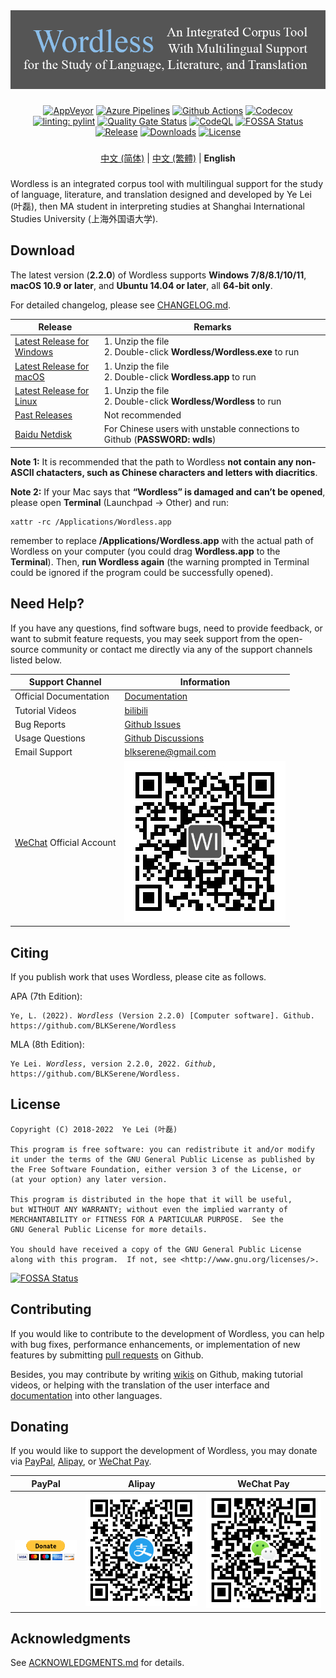 <!--
# Wordless: README - English
# Copyright (C) 2018-2022  Ye Lei (叶磊)
#
# This program is free software: you can redistribute it and/or modify
# it under the terms of the GNU General Public License as published by
# the Free Software Foundation, either version 3 of the License, or
# (at your option) any later version.
#
# This program is distributed in the hope that it will be useful,
# but WITHOUT ANY WARRANTY; without even the implied warranty of
# MERCHANTABILITY or FITNESS FOR A PARTICULAR PURPOSE.  See the
# GNU General Public License for more details.
#
# You should have received a copy of the GNU General Public License
# along with this program.  If not, see <http://www.gnu.org/licenses/>.
-->

<div align="center"><img src="/doc/wl_logo.png" alt="Wordless: An Integrated Corpus Tool With Multilingual Support for the Study of Language, Literature, and Translation"></div>

###

<div align="center">
    <a href="https://ci.appveyor.com/project/BLKSerene/wordless">
        <img src="https://ci.appveyor.com/api/projects/status/github/BLKSerene/Wordless?svg=true" alt="AppVeyor"></a>
    <a href="https://dev.azure.com/blkserene/BLKSerene%20-%20Github/_build/latest?definitionId=1&branchName=main">
        <img src="https://dev.azure.com/blkserene/BLKSerene%20-%20Github/_apis/build/status/BLKSerene.Wordless?branchName=main" alt="Azure Pipelines"></a>
    <a href="https://github.com/BLKSerene/Wordless/actions?query=workflow%3ATests">
        <img src="https://github.com/BLKSerene/Wordless/workflows/Tests/badge.svg" alt="Github Actions"></a>
    <a href="https://codecov.io/gh/BLKSerene/Wordless">
        <img src="https://codecov.io/gh/BLKSerene/Wordless/branch/main/graph/badge.svg?token=ED6TW92A7G" alt="Codecov"></a>
</div>

<div align="center">
    <a href="https://github.com/PyCQA/pylint">
        <img src="https://img.shields.io/badge/linting-pylint-yellowgreen" alt="linting: pylint"></a>
    <a href="https://sonarcloud.io/summary/new_code?id=BLKSerene_Wordless">
        <img src="https://sonarcloud.io/api/project_badges/measure?project=BLKSerene_Wordless&metric=alert_status" alt="Quality Gate Status"></a>
    <a href="https://github.com/BLKSerene/Wordless/actions?query=workflow%3ACodeQL">
        <img src="https://github.com/BLKSerene/Wordless/workflows/CodeQL/badge.svg" alt="CodeQL"></a>
    <a href="https://app.fossa.com/projects/git%2Bgithub.com%2FBLKSerene%2FWordless?ref=badge_shield">
        <img src="https://app.fossa.com/api/projects/git%2Bgithub.com%2FBLKSerene%2FWordless.svg?type=shield" alt="FOSSA Status"></a>
</div>

<div align="center">
    <a href="https://github.com/BLKSerene/Wordless/releases">
        <img src="https://img.shields.io/github/v/release/BLKSerene/Wordless?include_prereleases&label=Release&sort=semver" alt="Release"></a>
    <a href="#download">
        <img src="https://img.shields.io/github/downloads/BLKSerene/Wordless/total?label=Downloads" alt="Downloads"></a>
    <a href="/LICENSE.txt">
        <img src="https://img.shields.io/github/license/BLKSerene/Wordless?label=License" alt="License"></a>
</div>

###

<div align="center">
    <a href="/README_zho_cn.md">中文 (简体)</a> | <a href="/README_zho_tw.md">中文 (繁體)</a> | <b>English</b>    
</div>

###

Wordless is an integrated corpus tool with multilingual support for the study of language, literature, and translation designed and developed by Ye Lei (叶磊), then MA student in interpreting studies at Shanghai International Studies University (上海外国语大学).

## Download
The latest version (**2.2.0**) of Wordless supports **Windows 7/8/8.1/10/11**, **macOS 10.9 or later**, and **Ubuntu 14.04 or later**, all **64-bit only**.

For detailed changelog, please see [CHANGELOG.md](/CHANGELOG.md).

Release|Remarks
-------|------------
[Latest Release for Windows](https://github.com/BLKSerene/Wordless/releases/download/2.2.0/wordless_2.2.0_windows.zip)|1. Unzip the file<br>2. Double-click **Wordless/Wordless.exe** to run
[Latest Release for macOS](https://github.com/BLKSerene/Wordless/releases/download/2.2.0/wordless_2.2.0_macos.zip)|1. Unzip the file<br>2. Double-click **Wordless.app** to run
[Latest Release for Linux](https://github.com/BLKSerene/Wordless/releases/download/2.2.0/wordless_2.2.0_linux.tar.gz)|1. Unzip the file<br>2. Double-click **Wordless/Wordless** to run
[Past Releases](https://github.com/BLKSerene/Wordless/releases)|Not recommended
[Baidu Netdisk](https://pan.baidu.com/s/1--ZzABrDQBZlZagWlVQMbg)|For Chinese users with unstable connections to Github (**PASSWORD: wdls**)

**Note 1:** It is recommended that the path to Wordless **not contain any non-ASCII chatacters, such as Chinese characters and letters with diacritics**.<br>

**Note 2:** If your Mac says that **“Wordless” is damaged and can’t be opened**, please open **Terminal** (Launchpad → Other) and run:<br>

    xattr -rc /Applications/Wordless.app

remember to replace **/Applications/Wordless.app** with the actual path of Wordless on your computer (you could drag **Wordless.app** to the **Terminal**). Then, **run Wordless again** (the warning prompted in Terminal could be ignored if the program could be successfully opened).<br>

## Need Help?
If you have any questions, find software bugs, need to provide feedback, or want to submit feature requests, you may seek support from the open-source community or contact me directly via any of the support channels listed below.

Support Channel       |Information
----------------------|-------------------
Official Documentation|[Documentation](/doc/doc_eng.md)
Tutorial Videos       |[bilibili](https://space.bilibili.com/34963752/video)
Bug Reports           |[Github Issues](https://github.com/BLKSerene/Wordless/issues)
Usage Questions       |[Github Discussions](https://github.com/BLKSerene/Wordless/discussions)
Email Support         |[blkserene<i>@</i>gmail<i>.</i>com](mailto:blkserene@gmail.com)
[WeChat](https://www.wechat.com/en/) Official Account|![WeChat Official Account](/imgs/wechat_official_account.jpg)

## Citing
If you publish work that uses Wordless, please cite as follows.

APA (7th Edition):

<pre><code>Ye, L. (2022). <i>Wordless</i> (Version 2.2.0) [Computer software]. Github. https://github.com/BLKSerene/Wordless</code></pre>

MLA (8th Edition):

<pre><code>Ye Lei. <i>Wordless</i>, version 2.2.0, 2022. <i>Github</i>, https://github.com/BLKSerene/Wordless.</code></pre>

## License
    Copyright (C) 2018-2022  Ye Lei (叶磊)
    
    This program is free software: you can redistribute it and/or modify
    it under the terms of the GNU General Public License as published by
    the Free Software Foundation, either version 3 of the License, or
    (at your option) any later version.
    
    This program is distributed in the hope that it will be useful,
    but WITHOUT ANY WARRANTY; without even the implied warranty of
    MERCHANTABILITY or FITNESS FOR A PARTICULAR PURPOSE.  See the
    GNU General Public License for more details.
    
    You should have received a copy of the GNU General Public License
    along with this program.  If not, see <http://www.gnu.org/licenses/>.

[![FOSSA Status](https://app.fossa.com/api/projects/git%2Bgithub.com%2FBLKSerene%2FWordless.svg?type=large)](https://app.fossa.com/projects/git%2Bgithub.com%2FBLKSerene%2FWordless?ref=badge_large)

## Contributing
If you would like to contribute to the development of Wordless, you can help with bug fixes, performance enhancements, or implementation of new features by submitting [pull requests](https://github.com/BLKSerene/Wordless/pulls) on Github.

Besides, you may contribute by writing [wikis](https://github.com/BLKSerene/Wordless/wiki) on Github, making tutorial videos, or helping with the translation of the user interface and [documentation](/doc/doc_eng.md) into other languages.

## Donating
If you would like to support the development of Wordless, you may donate via [PayPal](https://www.paypal.com/), [Alipay](https://global.alipay.com/), or [WeChat Pay](https://pay.weixin.qq.com/index.php/public/wechatpay_en).

PayPal|Alipay|WeChat Pay
------|------|----------
[![PayPal](/imgs/donating_paypal.gif)](https://www.paypal.com/cgi-bin/webscr?cmd=_s-xclick&hosted_button_id=V2V54NYE2YD32)|![Alipay](/imgs/donating_alipay.png)|![WeChat Pay](/imgs/donating_wechat_pay.png)

## Acknowledgments
See [ACKNOWLEDGMENTS.md](/ACKNOWLEDGMENTS.md) for details.
